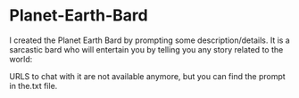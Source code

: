 # Planet-Earth-Bard
I created the Planet Earth Bard by prompting some description/details. It is a sarcastic bard who will entertain you by telling you any story related to the world: 

URLS to chat with it are not available anymore, but you can find the prompt in the.txt file.
